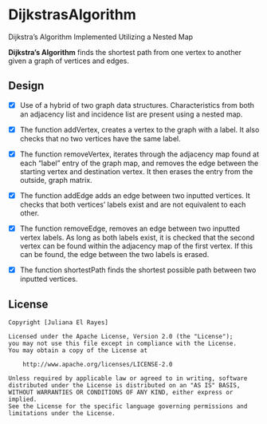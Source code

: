# DijkstrasAlgorithm
 Dijkstra’s Algorithm Implemented Utilizing a Nested Map

**Dijkstra’s Algorithm** finds the shortest path from one vertex to another given a graph of vertices and edges.

## Design 

* [x] Use of a hybrid of two graph data structures. Characteristics from both an adjacency list and incidence list are present using a nested map.
* [x] The function addVertex, creates a vertex to the graph with a label. It also checks that no two vertices have the same label. 
* [x] The function removeVertex, iterates through the adjacency map found at each “label” entry of the graph map, and removes the edge between the starting vertex and destination vertex. It then erases the entry from the outside, graph matrix. 
* [x] The function addEdge adds an edge between two inputted vertices. It checks that both vertices’ labels exist and are not equivalent to each other. 
* [x] The function removeEdge, removes an edge between two inputted vertex labels. As long as both labels exist, it is checked that the second vertex can be found within the adjacency map of the first vertex. If this can be found, the edge between the two labels is erased.
* [x] The function shortestPath finds the shortest possible path between two inputted vertices. 


## License

    Copyright [Juliana El Rayes]

    Licensed under the Apache License, Version 2.0 (the "License");
    you may not use this file except in compliance with the License.
    You may obtain a copy of the License at

        http://www.apache.org/licenses/LICENSE-2.0

    Unless required by applicable law or agreed to in writing, software
    distributed under the License is distributed on an "AS IS" BASIS,
    WITHOUT WARRANTIES OR CONDITIONS OF ANY KIND, either express or implied.
    See the License for the specific language governing permissions and
    limitations under the License.
